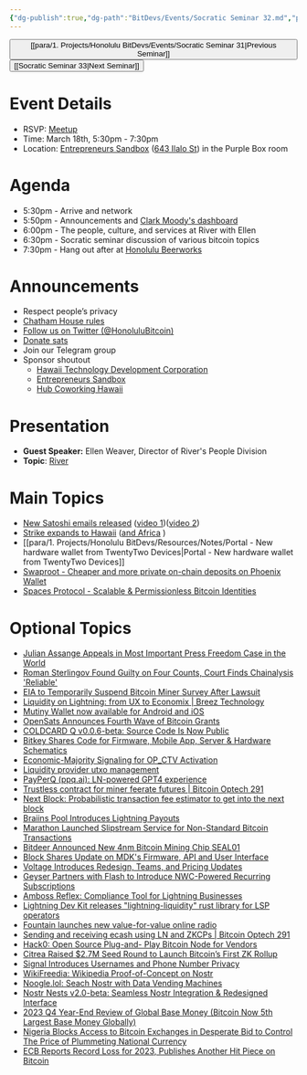 ```yaml
---
{"dg-publish":true,"dg-path":"BitDevs/Events/Socratic Seminar 32.md","permalink":"/bit-devs/events/socratic-seminar-32/","title":"Socratic Seminar 32","tags":["bitdevs","bitcoin","resource","socratic-32"],"noteIcon":"3","created":"2024-01-06T20:59:30.884-10:00","updated":"2024-03-14T17:38:42.947-10:00"}
---
```




<button class="obsidian-button previous-seminar">[[para/1. Projects/Honolulu BitDevs/Events/Socratic Seminar 31\|Previous Seminar]]</button> <button class="obsidian-button next-seminar">[[Socratic Seminar 33\|Next Seminar]]</button>

# Event Details

- RSVP: [Meetup](https://www.meetup.com/honolulu-bitdevs/events/298389357/)
- Time: March 18th, 5:30pm - 7:30pm
- Location: [Entrepreneurs Sandbox](https://sandboxhawaii.org/) ([643 Ilalo St](https://goo.gl/maps/3Zj38htV13iUn4dcA)) in the Purple Box room

# Agenda

- 5:30pm - Arrive and network  
- 5:50pm - Announcements and [Clark Moody's dashboard](https://bitcoin.clarkmoody.com/dashboard/)
- 6:00pm - The people, culture, and services at River with Ellen
- 6:30pm - Socratic seminar discussion of various bitcoin topics
- 7:30pm - Hang out after at [Honolulu Beerworks](https://www.honolulubeerworks.com/)

# Announcements

- Respect people’s privacy
- [Chatham House rules](https://www.chathamhouse.org/about-us/chatham-house-rule)
- [Follow us on Twitter (@HonoluluBitcoin)](https://twitter.com/HonoluluBitcoin)
- [Donate sats](https://checkout.opennode.com/p/5dea6b7a-d33c-4fda-b54c-98f092814c7d)
- Join our Telegram group
- Sponsor shoutout
	- [Hawaii Technology Development Corporation](https://www.htdc.org/about/)
	- [Entrepreneurs Sandbox](https://sandboxhawaii.org/)
	- [Hub Coworking Hawaii](https://hubcoworkinghi.com/)

# Presentation

- **Guest Speaker:** Ellen Weaver, Director of River's People Division  
- **Topic**: [River](https://river.com/)

# Main Topics

- [New Satoshi emails released](https://bitcoinmagazine.com/culture/newly-revealed-satoshi-email-correspondence-with-martti-malmi) ([video 1](https://youtu.be/uts8J-rgy4c?si=keeDvmNx_bqzU51o))([video 2](https://youtu.be/4701rc744UI?si=yIvnDh1s4bA3nSre))
- [Strike expands to Hawaii](https://x.com/Strike/status/1767285074871906556?s=20) ([and Africa](https://www.nobsbitcoin.com/strike-announces-africa-expansion/) )
- [[para/1. Projects/Honolulu BitDevs/Resources/Notes/Portal - New hardware wallet from TwentyTwo Devices\|Portal - New hardware wallet from TwentyTwo Devices]]
- [Swaproot - Cheaper and more private on-chain deposits on Phoenix Wallet](https://acinq.co/blog/phoenix-swaproot)
- [Spaces Protocol - Scalable & Permissionless Bitcoin Identities](https://spacesprotocol.org/)

# Optional Topics

- [Julian Assange Appeals in Most Important Press Freedom Case in the World](https://www.nobsbitcoin.com/julian-assange-appeals-in-most-important-press-freedom-case-in-the-world/)
- [Roman Sterlingov Found Guilty on Four Counts, Court Finds Chainalysis 'Reliable'](https://www.nobsbitcoin.com/roman-sterlingov-found-guilty-on-four-counts/) 
- [EIA to Temporarily Suspend Bitcoin Miner Survey After Lawsuit](https://www.nobsbitcoin.com/eia-to-temporarily-suspend-bitcoin-miner-survey-after-lawsuit/)
- [Liquidity on Lightning: from UX to Economix | Breez Technology](https://medium.com/breez-technology/liquidity-on-lightning-moving-from-ux-to-economix-6e597d9e1abd)
- [Mutiny Wallet now available for Android and iOS](https://blog.mutinywallet.com/mutiny-wallet-android-and-ios/)
- [OpenSats Announces Fourth Wave of Bitcoin Grants](https://www.nobsbitcoin.com/opensats-announces-fourth-wave-of-bitcoin-grants/)
- [COLDCARD Q v0.0.6-beta: Source Code Is Now Public](https://www.nobsbitcoin.com/coldcard-q-v0-0-6-beta/)
- [Bitkey Shares Code for Firmware, Mobile App, Server & Hardware Schematics](https://www.nobsbitcoin.com/bitkey-shares-code-under-commons-clause-license/)
- [Economic-Majority Signaling for OP_CTV Activation](https://delvingbitcoin.org/t/economic-majority-signaling-for-op-ctv-activation/635)
- [Liquidity provider utxo management](https://delvingbitcoin.org/t/liquidity-provider-utxo-management/600)
- [PayPerQ (ppq.ai): LN-powered GPT4 experience](https://stacker.news/items/442023)
- [Trustless contract for miner feerate futures | Bitcoin Optech 291](https://bitcoinops.org/en/newsletters/2024/02/28/?ref=nobsbitcoin.com#trustless-contract-for-miner-feerate-futures)
- [Next Block: Probabilistic transaction fee estimator to get into the next block](https://nextblock.is/)
- [Braiins Pool Introduces Lightning Payouts](https://www.nobsbitcoin.com/braiins-introduces-lightning-payouts/)
- [Marathon Launched Slipstream Service for Non-Standard Bitcoin Transactions](https://www.nobsbitcoin.com/marathon-digital-holdings-launched-slipstream/)
- [Bitdeer Announced New 4nm Bitcoin Mining Chip SEAL01](https://www.nobsbitcoin.com/bitdeer-4nm-bitcoin-mining-chip-seal0/)
- [Block Shares Update on MDK's Firmware, API and User Interface](https://www.nobsbitcoin.com/block-shares-update-on-mdks-firmware-api-and-user-interface/)
- [Voltage Introduces Redesign, Teams, and Pricing Updates](https://www.nobsbitcoin.com/voltage-redesign-teams-pricing/)
- [Geyser Partners with Flash to Introduce NWC-Powered Recurring Subscriptions](https://www.nobsbitcoin.com/geyser-partners-with-flash-to-introduce-recurring-subscriptions/)
- [Amboss Reflex: Compliance Tool for Lightning Businesses](https://www.nobsbitcoin.com/amboss-launches-reflex/)
- [Lightning Dev Kit releases "lightning-liquidity" rust library for LSP operators](https://lightningdevkit.org/blog/unleashing-liquidity-on-the-lightning-network-with-lightning-liquidity/)
- [Fountain launches new value-for-value online radio](https://radio.fountain.fm/)
- [Sending and receiving ecash using LN and ZKCPs | Bitcoin Optech 291](https://bitcoinops.org/en/newsletters/2024/02/28/#sending-and-receiving-ecash-using-ln-and-zkcps)
- [Hack0: Open Source Plug-and- Play Bitcoin Node for Vendors](https://www.nobsbitcoin.com/hack0-open-source-bitcoin-node-for-vendors/)
- [Citrea Raised $2.7M Seed Round to Launch Bitcoin’s First ZK Rollup](https://www.nobsbitcoin.com/citrea-raises-2-7m/)
- [Signal Introduces Usernames and Phone Number Privacy](https://www.nobsbitcoin.com/signal-introduces-usernames-and-phone-number-privacy/)
- [WikiFreedia: Wikipedia Proof-of-Concept on Nostr](https://www.nobsbitcoin.com/introducing-wikifreedia/)
- [Noogle.lol: Seach Nostr with Data Vending Machines](https://www.nobsbitcoin.com/noogle-lol/)
- [Nostr Nests v2.0-beta: Seamless Nostr Integration & Redesigned Interface](https://www.nobsbitcoin.com/nostr-nests-v2-0-beta/)
- [2023 Q4 Year-End Review of Global Base Money (Bitcoin Now 5th Largest Base Money Globally)](https://www.nobsbitcoin.com/2023-year-end-review-on-global-base-money/)
- [Nigeria Blocks Access to Bitcoin Exchanges in Desperate Bid to Control The Price of Plummeting National Currency](https://www.nobsbitcoin.com/nigeria-blocks-access-to-bitcoin-exchanges-in-attempt-to-save-plummeting-national-currency/)
- [ECB Reports Record Loss for 2023, Publishes Another Hit Piece on Bitcoin](https://www.nobsbitcoin.com/ecb-reports-record-loss-for-2023-says-bitcoin-has-failed/)